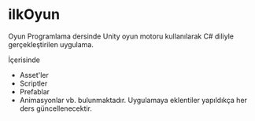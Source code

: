 # ilkOyun
Oyun Programlama dersinde Unity oyun motoru kullanılarak C# diliyle gerçekleştirilen uygulama.

İçerisinde
- Asset'ler
- Scriptler
- Prefablar
- Animasyonlar
vb. bulunmaktadır.
Uygulamaya eklentiler yapıldıkça her ders güncellenecektir.
